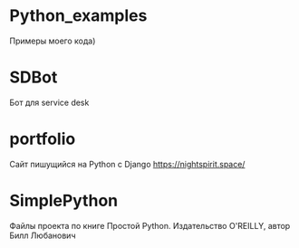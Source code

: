 # Python_examples
  
  Примеры моего кода)
  
# SDBot

  Бот для service desk

# portfolio

  Сайт пишущийся на Python c Django
  https://nightspirit.space/

# SimplePython

  Файлы проекта по книге Простой Python.
  Издательство O'REILLY, автор Билл Любанович
